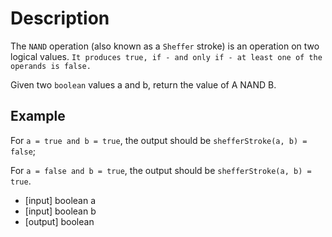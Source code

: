 # Description
The `NAND` operation (also known as a `Sheffer` stroke) is an operation on two logical values. `It produces true, if - and only if - at least one of the operands is false.`

Given two `boolean` values a and b, return the value of A NAND B.

## Example
For `a = true and b = true`, the output should be `shefferStroke(a, b) = false`;

For `a = false and b = true`, the output should be `shefferStroke(a, b) = true`.
- [input] boolean a
- [input] boolean b
- [output] boolean
